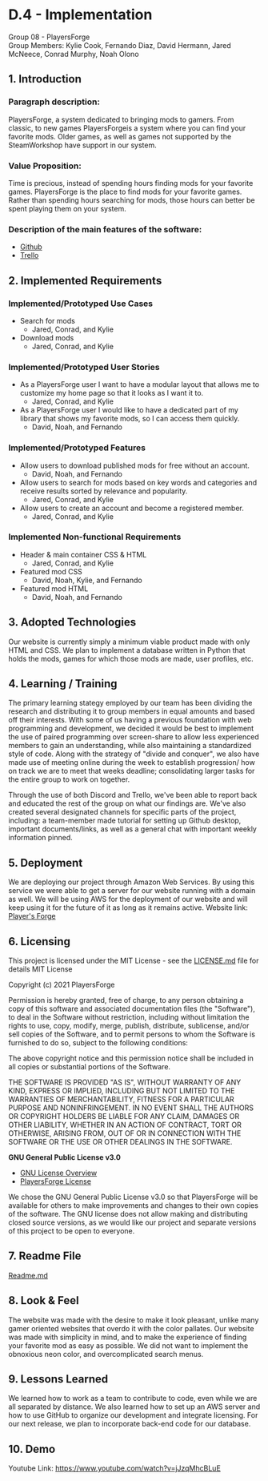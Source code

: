 # D.4 - Implementation

Group 08 - PlayersForge\
Group Members: Kylie Cook, Fernando Diaz, David Hermann, Jared McNeece, Conrad Murphy, Noah Olono

## 1. Introduction

### Paragraph description:
PlayersForge, a system dedicated to bringing mods to gamers. From classic, to new games PlayersForgeis a system where you can find your favorite mods. Older games, as well as games not supported by the SteamWorkshop have support in our system.

### Value Proposition:
Time is precious, instead of spending hours finding mods for your favorite games. PlayersForge is the place to find mods for your favorite games. Rather than spending hours searching for mods, those hours can better be spent playing them on your system.

### Description of the main features of the software:

- [Github](https://github.com/KylieNCook/players-forge)
- [Trello](https://trello.com/cs3864)

## 2. Implemented Requirements

### Implemented/Prototyped Use Cases
- Search for mods
  - Jared, Conrad, and Kylie
- Download mods
  - Jared, Conrad, and Kylie

### Implemented/Prototyped User Stories
- As a PlayersForge user I want to have a modular layout that allows me to customize my home page
so that it looks as I want it to.
  - Jared, Conrad, and Kylie
- As a PlayersForge user I would like to have a dedicated part of my library that shows my favorite
mods, so I can access them quickly.
  - David, Noah, and Fernando

### Implemented/Prototyped Features
- Allow users to download published mods for free without an account.
  - David, Noah, and Fernando
- Allow users to search for mods based on key words and categories and receive results sorted by
relevance and popularity.
  - Jared, Conrad, and Kylie
- Allow users to create an account and become a registered member.
  - Jared, Conrad, and Kylie

### Implemented Non-functional Requirements
- Header & main container CSS & HTML
  - Jared, Conrad, and Kylie
- Featured mod CSS
  - David, Noah, Kylie, and Fernando
- Featured mod HTML
  - David, Noah, and Fernando

## 3. Adopted Technologies

Our website is currently simply a minimum viable product made with only HTML and CSS. We plan to implement a database written in Python that holds the mods, games for which those mods are made, user profiles, etc.

## 4. Learning / Training
The primary learning stategy employed by our team has been dividing the research and distributing it to group members in equal amounts and based off their interests. 
With some of us having a previous foundation with web programming and development, we decided it would be best to implement the use of paired programming over screen-share to allow less experienced members to gain an understanding, while also maintaining a standardized style of code. Along with the strategy of "divide and conquer", we also have made use of meeting online during the week to establish progression/ how on track we are to meet that weeks deadline; consolidating larger tasks for the entire 
group to work on together. 

Through the use of both Discord and Trello, we've been able to report back and educated the rest of the group on what our findings are. We've also created several designated channels for specific parts of the project, including: a team-member made tutorial for setting up Github desktop, important documents/links, as well as a general chat with important weekly information pinned. 

## 5. Deployment
We are deploying our project through Amazon Web Services. By using this service we were able to get a server for our website running with a domain as well. We will be using AWS for the deployment of our website and will keep using it for the future of it as long as it remains active. 
Website link: [Player's Forge](https://main.d1g77dxe1t9njo.amplifyapp.com/)

## 6. Licensing
This project is licensed under the MIT License - see the [LICENSE.md](LICENSE.md) file for details
MIT License

Copyright (c) 2021 PlayersForge 

Permission is hereby granted, free of charge, to any person obtaining a copy
of this software and associated documentation files (the "Software"), to deal
in the Software without restriction, including without limitation the rights
to use, copy, modify, merge, publish, distribute, sublicense, and/or sell
copies of the Software, and to permit persons to whom the Software is
furnished to do so, subject to the following conditions:

The above copyright notice and this permission notice shall be included in all
copies or substantial portions of the Software.

THE SOFTWARE IS PROVIDED "AS IS", WITHOUT WARRANTY OF ANY KIND, EXPRESS OR
IMPLIED, INCLUDING BUT NOT LIMITED TO THE WARRANTIES OF MERCHANTABILITY,
FITNESS FOR A PARTICULAR PURPOSE AND NONINFRINGEMENT. IN NO EVENT SHALL THE
AUTHORS OR COPYRIGHT HOLDERS BE LIABLE FOR ANY CLAIM, DAMAGES OR OTHER
LIABILITY, WHETHER IN AN ACTION OF CONTRACT, TORT OR OTHERWISE, ARISING FROM,
OUT OF OR IN CONNECTION WITH THE SOFTWARE OR THE USE OR OTHER DEALINGS IN THE
SOFTWARE.

**GNU General Public License v3.0**

- [GNU License Overview](https://choosealicense.com/licenses/gpl-3.0/)
- [PlayersForge License](https://github.com/KylieNCook/players-forge/tree/main/LICENSE.md)

We chose the GNU General Public License v3.0 so that PlayersForge will be available for others to make improvements and changes to their own copies of the software. The GNU license does not allow making and distributing closed source versions, as we would like our project and separate versions of this project to be open to everyone. 

## 7. Readme File
[Readme.md](Readme.md)

## 8. Look & Feel
The website was made with the desire to make it look pleasant, unlike many gamer oriented websites that overdo it with the color pallates. Our website was made with simplicity in mind, and to make the experience of finding your favorite mod as easy as possible. We did not want to implement the obnoxious neon color, and overcomplicated search menus.

## 9. Lessons Learned
We learned how to work as a team to contribute to code, even while we are all separated by distance. We also learned how to set up an AWS server and how to use GitHub to organize our development and integrate licensing. For our next release, we plan to incorporate back-end code for our database.

## 10. Demo
Youtube Link: https://www.youtube.com/watch?v=jJzqMhcBLuE
